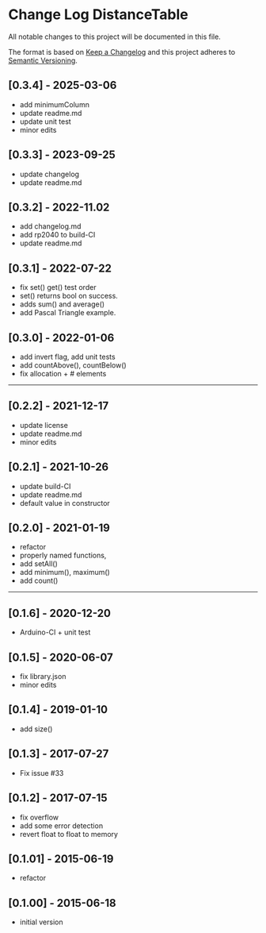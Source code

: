 # Change Log DistanceTable

All notable changes to this project will be documented in this file.

The format is based on [Keep a Changelog](http://keepachangelog.com/)
and this project adheres to [Semantic Versioning](http://semver.org/).


## [0.3.4] - 2025-03-06
- add minimumColumn
- update readme.md
- update unit test
- minor edits

## [0.3.3] - 2023-09-25
- update changelog
- update readme.md

## [0.3.2] - 2022-11.02
- add changelog.md
- add rp2040 to build-CI
- update readme.md

## [0.3.1] - 2022-07-22
- fix set() get() test order
- set() returns bool on success.
- adds sum() and average()
- add Pascal Triangle example.

## [0.3.0] - 2022-01-06
- add invert flag, add unit tests
- add countAbove(), countBelow()
- fix allocation + # elements

----

## [0.2.2] - 2021-12-17
- update license
- update readme.md
- minor edits

## [0.2.1] - 2021-10-26
- update build-CI
- update readme.md
- default value in constructor

## [0.2.0] - 2021-01-19
- refactor
- properly named functions,
- add setAll()
- add minimum(), maximum()
- add count()

----

## [0.1.6] - 2020-12-20
- Arduino-CI + unit test

## [0.1.5] - 2020-06-07
- fix library.json
- minor edits

## [0.1.4] - 2019-01-10
- add size()

## [0.1.3] - 2017-07-27
- Fix issue #33

## [0.1.2] - 2017-07-15
- fix overflow
- add some error detection
- revert float to float to memory

## [0.1.01] - 2015-06-19
- refactor

## [0.1.00] - 2015-06-18
- initial version




